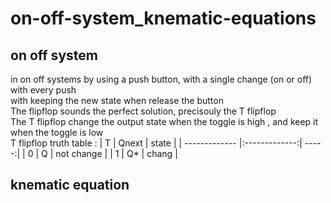 # on-off-system_knematic-equations
## on off system 
in on off systems by using a push button, with a single change (on or off) with every push 
<br/> with keeping the new state when release the button
<br/> The flipflop sounds the perfect solution, precisouly the T flipflop
<br/> The T flipflop change the output state when the toggle is high , and keep it when the toggle is low 
<br/> T flipflop truth table : 
| T       | Qnext           | state  |
| ------------- |:-------------:| -----:|
| 0     | Q | not change |
| 1      | Q*      |   chang |

## knematic equation
